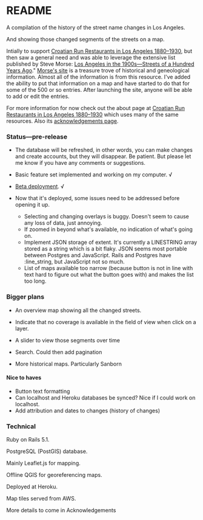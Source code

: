 # README
A  compilation of the history of the street name changes in Los Angeles. 

And showing those changed segments  of the streets on a map.

Intially to support [Croatian Run Restaurants in Los Angeles 1880&ndash;1930](https://secure-shore-68966.herokuapp.com),
but then saw a general need and was able to leverage the extensive list published by Steve Morse: [Los Angeles in the 1900s&mdash;Streets of a Hundred Years Ago](http://stevemorse.org/census/changes/LosAngelesChanges2.htm)." [Morse's site](http://stevemorse.org/) is a treasure trove of historical and geneological information. Almost all of the information is from this resource. I've added the ability to put that information on a map and have started to do that for some of the 500 or so entries. After launching the site, anyone will be able to add or edit the entries.

For more information for now check out the about page at [Croatian Run Restaurants in Los Angeles  1880&ndash;1930](https://stark-cove-20051.herokuapp.com/about) which uses many of the same resources. Also its [acknowledgements page](https://stark-cove-20051.herokuapp.com/about).

### Status—pre-release
- The database will be refreshed, in other words, you can make changes and create accounts, but they will disappear. Be patient. But please let me know if you have any comments or suggestions.

- Basic feature set implemented and working on my computer. √

- [Beta deployment](https://stark-cove-20051.herokuapp.com/). √

- Now that it's deployed, some issues need to be addressed before opening it up.  
    * Selecting and changing overlays is buggy. Doesn't seem to cause any loss of data, just annoying. 
    * If zoomed in beyond what's available, no indication of what's going on.
    * Implement JSON storage of extent. It's currently a LINESTRING array stored as a string which is a bit flaky. JSON seems most portable between Postgres and JavaScript. Rails and Postgres have :line_string, but JavaScript not so much. 
    * List of maps available too narrow (because button is not in line with text hard to figure out what the button goes with) and makes the list too long. 

### Bigger plans
- An overview map showing all the changed streets. 

- Indicate that no coverage is available in the field of view when click on a layer.

- A slider to view those segments over time

- Search. Could then add pagination 

- More historical maps. Particularly Sanborn

#### Nice to haves
  * Button text formatting
  * Can localhost and Heroku databases be synced? Nice if I could work on localhost.
  * Add attribution and dates to changes (history of changes)

### Technical
Ruby on Rails 5.1. 

PostgreSQL (PostGIS) database. 

Mainly Leaflet.js for mapping. 

Offline QGIS for georeferencing maps. 

Deployed at Heroku. 

Map tiles served from AWS.

More details to come in Acknowledgements
 
